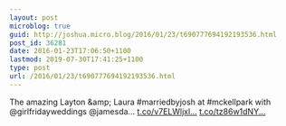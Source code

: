 ```yaml
---
layout: post
microblog: true
guid: http://joshua.micro.blog/2016/01/23/t690777694192193536.html
post_id: 36281
date: 2016-01-23T17:06:50+1100
lastmod: 2019-07-30T17:41:25+1100
type: post
url: /2016/01/23/t690777694192193536.html
---
```

The amazing Layton &amp;amp; Laura #marriedbyjosh at #mckellpark with @girlfridayweddings @jamesda… [t.co/v7ELWljxl...](https://t.co/v7ELWljxlJ) [t.co/tz86w1dNY...](https://t.co/tz86w1dNY7)

